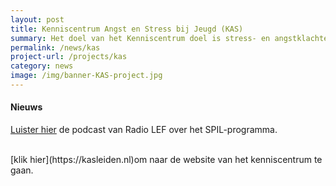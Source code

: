 ```yaml
---
layout: post
title: Kenniscentrum Angst en Stress bij Jeugd (KAS)
summary: Het doel van het Kenniscentrum doel is stress- en angstklachten bij kinderen zo vroeg mogelijk te herkennen en te verhelpen, door het verbinden van onderzoek, praktijk, zorg en onderwijs
permalink: /news/kas
project-url: /projects/kas
category: news
image: /img/banner-KAS-project.jpg
---
```

#### Nieuws 
[Luister hier](https://open.spotify.com/episode/1woeQZApsmgxbpQtfEQPGZ?si=iIYTHGOHTlGYJw-TEfYx5w) de podcast van Radio LEF over het SPIL-programma. 

<br>
[klik hier](https://kasleiden.nl)om naar de website van het kenniscentrum te gaan. 
